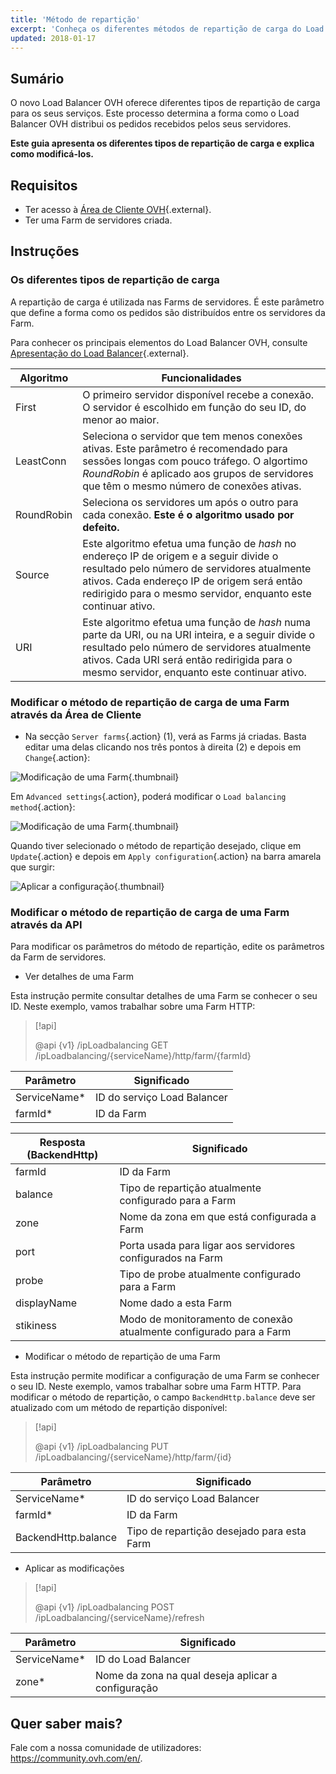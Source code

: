 ```yaml
---
title: 'Método de repartição'
excerpt: 'Conheça os diferentes métodos de repartição de carga do Load Balancer OVH'
updated: 2018-01-17
---
```


## Sumário

O novo Load Balancer OVH oferece diferentes tipos de repartição de carga para os seus serviços. Este processo determina a forma como o Load Balancer OVH distribui os pedidos recebidos pelos seus servidores.

**Este guia apresenta os diferentes tipos de repartição de carga e explica como modificá-los.**

## Requisitos

- Ter acesso à [Área de Cliente OVH](https://www.ovh.com/auth/?action=gotomanager&from=https://www.ovh.pt/&ovhSubsidiary=pt){.external}.
- Ter uma Farm de servidores criada.

## Instruções

### Os diferentes tipos de repartição de carga

A repartição de carga é utilizada nas Farms de servidores. É este parâmetro que define a forma como os pedidos são distribuídos entre os servidores da Farm.

Para conhecer os principais elementos do Load Balancer OVH, consulte [Apresentação do Load Balancer](use_presentation1.){.external}. 

|Algoritmo|Funcionalidades|
|---|---|
|First|O primeiro servidor disponível recebe a conexão. O servidor é escolhido em função do seu ID, do menor ao maior.|
LeastConn|Seleciona o servidor que tem menos conexões ativas. Este parâmetro é recomendado para sessões longas com pouco tráfego. O algortimo *RoundRobin* é aplicado aos grupos de servidores que têm o mesmo número de conexões ativas.|
|RoundRobin|Seleciona os servidores um após o outro para cada conexão. **Este é o algoritmo usado por defeito.**|
|Source|Este algoritmo efetua uma função de *hash* no endereço IP de origem e a seguir divide o resultado pelo número de servidores atualmente ativos. Cada endereço IP de origem será então redirigido para o mesmo servidor, enquanto este continuar ativo.|
|URI|Este algoritmo efetua uma função de *hash* numa parte da URI, ou na URI inteira, e a seguir divide o resultado pelo número de servidores atualmente ativos. Cada URI será então redirigida para o mesmo servidor, enquanto este continuar ativo.|

### Modificar o método de repartição de carga de uma Farm através da Área de Cliente

- Na secção `Server farms`{.action} (1), verá as Farms já criadas. Basta editar uma delas clicando nos três pontos à direita (2) e depois em `Change`{.action}:

![Modificação de uma Farm](server_cluster_change.png){.thumbnail}

Em `Advanced settings`{.action}, poderá modificar o `Load balancing method`{.action}:

![Modificação de uma Farm](distrib_mode_edit.png){.thumbnail}

Quando tiver selecionado o método de repartição desejado, clique em `Update`{.action} e depois em `Apply configuration`{.action} na barra amarela que surgir:

![Aplicar a configuração ](apply_config.png){.thumbnail}

### Modificar o método de repartição de carga de uma Farm através da API

Para modificar os parâmetros do método de repartição, edite os parâmetros da Farm de servidores.

- Ver detalhes de uma Farm

Esta instrução permite consultar detalhes de uma Farm se conhecer o seu ID. Neste exemplo, vamos trabalhar sobre uma Farm HTTP:

> [!api]
>
> @api {v1} /ipLoadbalancing GET /ipLoadbalancing/{serviceName}/http/farm/{farmId}
> 

|Parâmetro|Significado|
|---|---|
|ServiceName*|ID do serviço Load Balancer|
|farmId*|ID da Farm|

|Resposta (BackendHttp)|Significado|
|---|---|
|farmId|ID da Farm|
|balance|Tipo de repartição atualmente configurado para a Farm|
|zone|Nome da zona em que está configurada a Farm|
|port|Porta usada para ligar aos servidores configurados na Farm|
|probe|Tipo de probe atualmente configurado para a Farm|
|displayName|Nome dado a esta Farm|
|stikiness|Modo de monitoramento de conexão atualmente configurado para a Farm|

- Modificar o método de repartição de uma Farm

Esta instrução permite modificar a configuração de uma Farm se conhecer o seu ID. Neste exemplo, vamos trabalhar sobre uma Farm HTTP. Para modificar o método de repartição, o campo `BackendHttp.balance` deve ser atualizado com um método de repartição disponível:

> [!api]
>
> @api {v1} /ipLoadbalancing PUT /ipLoadbalancing/{serviceName}/http/farm/{id}
> 

|Parâmetro|Significado|
|---|---|
|ServiceName*|ID do serviço Load Balancer|
|farmId*|ID da Farm|
|BackendHttp.balance|Tipo de repartição desejado para esta Farm|

- Aplicar as modificações

> [!api]
>
> @api {v1} /ipLoadbalancing POST /ipLoadbalancing/{serviceName}/refresh
> 

|Parâmetro|Significado|
|---|---|
|ServiceName*|ID do Load Balancer|
|zone*|Nome da zona na qual deseja aplicar a configuração|

## Quer saber mais?

Fale com a nossa comunidade de utilizadores: <https://community.ovh.com/en/>.
